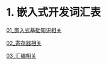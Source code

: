 # 1. 嵌入式开发词汇表

[01_嵌入式基础知识相关](01_TerminologyRelated.md)

[02_寄存器相关](02_RegistryRelated.md)

[03_汇编相关](03_AssemblyRelated.md)